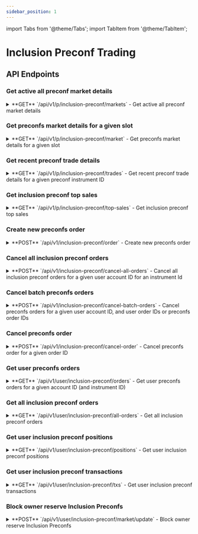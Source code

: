 ```yaml
---
sidebar_position: 1
---
```


import Tabs from '@theme/Tabs';
import TabItem from '@theme/TabItem';

# Inclusion Preconf Trading

## API Endpoints

### Get active all preconf market details

<div className="api-endpoints-grid">

<details className="api-endpoint">
<summary className="api-endpoint-header">
  <span className="api-method-get">**GET**</span> `/api/v1/p/inclusion-preconf/markets` - Get active all preconf market details
</summary>

**Code Example:**
<Tabs>
<TabItem value="http" label="HTTP" default>

```bash
curl -X GET /api/v1/p/inclusion-preconf/markets
```

</TabItem>
<TabItem value="python" label="Python">

```python
import requests

url = "https://mainnet.app.ethgas.com/api/v1/p/inclusion-preconf/markets"

headers = {}

response = requests.get(url, headers=headers)

print(response.text)
```

</TabItem>
</Tabs>

**Request Parameters:**

| Parameter | Required | Type | Description |
| --- | --- | --- | --- |
| None | - | - | No parameters required |

**Example Response:**

```json
{
    "success": true,
    "data": {
        "markets": [
            {
                "marketId": 1000002880221,
                "slot": 2880221,
                "instrumentId": "ETH-PC-2880221",
                "name": "Eth Preconf Inclusion Slot #2880221",
                "quantityStep": "1",
                "minQuantity": "1",
                "maxQuantity": "30000000",
                "priceStep": "0.00000000001",
                "minPrice": "0.00000000001",
                "maxPrice": "0.00001",
                "collateralPerSlot": "3.996",
                "totalPreconf": 36000000,
                "availablePreconf": 30000000,
                "direction": true,
                "price": "0.00000001302",
                "midPrice": "0.00000001299",
                "status": 1,
                "maturityTime": 1730465048000,
                "trxSubmitTime": 1730465050000,
                "blockTime": 1730465052000,
                "finalityTime": 1730465820000,
                "totalGas": 29982469,
                "validatorType": 1,
                "updateDate": 1730465042000
            }
        ]
    }
}
```

**Response Body:**

| Name | Type | Description |
| --- | --- | --- |
| markets | array | List of Market objects |
| └ marketId | integer | Preconf market ID |
| └ slot | integer | Slot number of the block |
| └ instrumentId | string | Inclusion Preconf Market instrument ID<br/><br/>Use endpoint [GET /api/v1/p/inclusion-preconf/markets] to get a list of all available inclusion preconf markets' instrument IDs |
| └ name | string | Preconf market name<br/><br/>In format: "ETH-PC-xxxxxx" |
| └ quantityStep | string | Minimum increment between different order quantities |
| └ minQuantity | string | Minimum order quantity |
| └ maxQuantity | string | Maximum order quantity |
| └ priceStep | string | Minimum increment between valid price levels |
| └ minPrice | string | Minimum price |
| └ maxPrice | string | Maximum price |
| └ collateralPerSlot | string | ETH reserved by validator as collateral for this slot |
| └ totalPreconf | integer | Total preconf quantity for this slot |
| └ availablePreconf | integer | Available preconf quantity for trading |
| └ direction | boolean | The last trading direction (true = buy, false = sell) |
| └ price | string | Latest traded market price for this market |
| └ midPrice | string | Mid price of bid and ask |
| └ status | integer | Market status - see [Market Status Codes](/docs/reference/lookup-tables#market-status-codes) |
| └ maturityTime | integer | Datetime (in UNIX time) when the market will be closed |
| └ trxSubmitTime | integer | Datetime (in UNIX time) when the market will be closed for submitting transactions |
| └ blockTime | integer | Datetime (in UNIX time) when the block starts |
| └ finalityTime | integer | Datetime (in UNIX time) when the block is being finalized |
| └ totalGas | integer | Total gas available for sale in this block |
| └ validatorType | integer | Type of validator (0 for normal validators, 1 for SSV validators) |
| └ updateDate | integer | Datetime (in UNIX time) when the market orderbook was last updated |

</details>

### Get preconfs market details for a given slot

<details className="api-endpoint">
<summary className="api-endpoint-header">
  <span className="api-method-get">**GET**</span> `/api/v1/p/inclusion-preconf/market` - Get preconfs market details for a given slot
</summary>

**Code Example:**
<Tabs>
<TabItem value="http" label="HTTP" default>

```bash
curl -X GET /api/v1/p/inclusion-preconf/market?slot=2880221
```

</TabItem>
<TabItem value="python" label="Python">

```python
import requests

url = "https://mainnet.app.ethgas.com/api/v1/p/inclusion-preconf/market"

params = {
    "slot": 2880221
}

headers = {}

response = requests.get(url, headers=headers, params=params)

print(response.text)
```

</TabItem>
</Tabs>

**Request Parameters:**

| Parameter | Required | Type | Description |
| --- | --- | --- | --- |
| slot | YES | integer | Slot number |

**Example Response:**

```json
{
    "success": true,
    "data": {
        "market": {
            "marketId": 1000002880221,
            "slot": 2880221,
            "instrumentId": "ETH-PC-2880221",
            "name": "Eth Preconf Inclusion Slot #2880221",
            "quantityStep": "1",
            "minQuantity": "1",
            "maxQuantity": "30000000",
            "priceStep": "0.00000000001",
            "minPrice": "0.00000000001",
            "maxPrice": "0.00001",
            "collateralPerSlot": "3.996",
            "totalPreconf": 36000000,
            "availablePreconf": 30000000,
            "direction": true,
            "price": "0.00000001302",
            "midPrice": "0.00000001299",
            "status": 1,
            "maturityTime": 1730465048000,
            "trxSubmitTime": 1730465050000,
            "blockTime": 1730465052000,
            "finalityTime": 1730465820000,
            "totalGas": 29982469,
            "validatorType": 1,
            "updateDate": 1730465042000
        }
    }
}
```

**Response Body:**

| Name | Type | Description |
| --- | --- | --- |
| market | object | Market object |
| └ marketId | integer | Preconf market ID |
| └ slot | integer | Slot number of the block |
| └ instrumentId | string | Inclusion Preconf Market instrument ID<br/><br/>Use endpoint [GET /api/v1/p/inclusion-preconf/markets] to get a list of all available instrument IDs |
| └ name | string | Preconf market name<br/><br/>In format: "ETH-PC-xxxxxx" |
| └ quantityStep | string | Minimum increment between different order quantities |
| └ minQuantity | string | Minimum order quantity |
| └ maxQuantity | string | Maximum order quantity |
| └ priceStep | string | Minimum increment between valid price levels |
| └ minPrice | string | Minimum price |
| └ maxPrice | string | Maximum price |
| └ collateralPerSlot | string | ETH reserved by validator as collateral for this slot |
| └ totalPreconf | integer | Total preconf quantity for this slot |
| └ availablePreconf | integer | Available preconf quantity for trading |
| └ direction | boolean | The last trading direction (true = buy, false = sell) |
| └ price | string | Latest traded market price for this market |
| └ midPrice | string | Mid price of bid and ask |
| └ status | integer | Market status - see [Market Status Codes](/docs/reference/lookup-tables#market-status-codes) |
| └ maturityTime | integer | Datetime (in UNIX time) when the market will be closed |
| └ trxSubmitTime | integer | Datetime (in UNIX time) when the market will be closed for submitting transactions |
| └ blockTime | integer | Datetime (in UNIX time) when the block starts |
| └ finalityTime | integer | Datetime (in UNIX time) when the block is being finalized |
| └ totalGas | integer | Total gas available for sale in this block |
| └ validatorType | integer | Type of validator (0 for normal validators, 1 for SSV validators) |
| └ updateDate | integer | Datetime (in UNIX time) when the market orderbook was last updated |

</details>

### Get recent preconf trade details

<details className="api-endpoint">
<summary className="api-endpoint-header">
  <span className="api-method-get">**GET**</span> `/api/v1/p/inclusion-preconf/trades` - Get recent preconf trade details for a given preconf instrument ID
</summary>

**Code Example:**
<Tabs>
<TabItem value="http" label="HTTP" default>

```bash
curl -X GET /api/v1/p/inclusion-preconf/trades?instrumentId=ETH-PC-988403&limit=10
```

</TabItem>
<TabItem value="python" label="Python">

```python
import requests

url = "https://mainnet.app.ethgas.com/api/v1/p/inclusion-preconf/trades"

params = {
    "instrumentId": "ETH-PC-988403",
    "limit": 10
}

headers = {}

response = requests.get(url, headers=headers, params=params)

print(response.text)
```

</TabItem>
</Tabs>

**Request Parameters:**

| Parameter | Required | Type | Description |
| --- | --- | --- | --- |
| instrumentId | YES | string | Instrument ID |
| limit | NO | integer | Maximum number of transactions to return |

**Example Response:**

```json
{
    "trades": [
        {
            "trxId": "1231310314",
            "instrumentId": "ETH-PC-988403",
            "side": false,
            "price": "0.0501",
            "quantity": "210000",
            "date": 1689833397180
        },
        {
            "trxId": "1231310327",
            "instrumentId": "ETH-PC-988403",
            "side": false,
            "price": "0.0493",
            "quantity": "400000",
            "date": 1689833043675
        }
    ]
}
```

**Response Body:**

| Name | Type | Description |
| --- | --- | --- |
| trades | array | List of trades |
| └ trxId | string | Transaction Id |
| └ instrumentId | string | Inclusion Preconf market instrument ID<br/><br/>Use endpoint [GET /api/v1/p/inclusion-preconf/markets] to get a list of all available inclusion preconf markets' instrument IDs |
| └ side | boolean | Trade side (true for buy, false for sell) |
| └ price | string | Price at which the trade occurred |
| └ quantity | string | Traded quantity |
| └ date | integer | Timestamp of the trade in milliseconds |

</details>

### Get inclusion preconf top sales

<details className="api-endpoint">
<summary className="api-endpoint-header">
  <span className="api-method-get">**GET**</span> `/api/v1/p/inclusion-preconf/top-sales` - Get inclusion preconf top sales
</summary>

**Code Example:**
<Tabs>
<TabItem value="http" label="HTTP" default>

```bash
curl -X GET /api/v1/p/inclusion-preconf/top-sales
```

</TabItem>
<TabItem value="python" label="Python">

```python
import requests

url = "https://mainnet.app.ethgas.com/api/v1/p/inclusion-preconf/top-sales"

headers = {}

response = requests.get(url, headers=headers)

print(response.text)
```

</TabItem>
</Tabs>

**Request Parameters:**

| Parameter | Required | Type | Description |
| --- | --- | --- | --- |
| None | - | - | No parameters required |

**Response Body:**

| Name | Type | Description |
| --- | --- | --- |
| topSales | array | List of top sales |
| └ slot | integer | Slot ID |
| └ totalGas | integer | Total gas purchased in this slot |
| └ sales | array | Array of top gas sales |
| 　└ price | string | Purchased price in average |
| 　└ quantity | string | Purchased gas quantity |

</details>

### Create new preconfs order

<details className="api-endpoint">
<summary className="api-endpoint-header">
  <span className="api-method-post">**POST**</span> `/api/v1/inclusion-preconf/order` - Create new preconfs order
</summary>

**Code Example:**
<Tabs>
<TabItem value="http" label="HTTP" default>

```bash
curl -H "Authorization: Bearer {{access_token}}" -X POST /api/v1/inclusion-preconf/order \
  -H "Content-Type: application/json" \
  -d '{
    "instrumentId": "ETH-PC-9884031",
    "accountId": 128,
    "side": 1,
    "orderType": 2,
    "quantity": 10000,
    "clientOrderId": "05d61624",
    "passive": false,
    "price": 0.01
}'
```

</TabItem>
<TabItem value="python" label="Python">

```python
import requests

url = "https://mainnet.app.ethgas.com/api/v1/inclusion-preconf/order"

payload = {
    "instrumentId": "ETH-PC-9884031",
    "accountId": 128,
    "side": 1,
    "orderType": 2,
    "quantity": 10000,
    "clientOrderId": "05d61624",
    "passive": False,
    "price": 0.01
}

headers = {
    'Content-Type': 'application/json',
    'Authorization': 'Bearer {{access_token}}'
}

response = requests.post(url, headers=headers, json=payload)

print(response.text)
```

</TabItem>
</Tabs>

**Request Parameters:**

| Parameter | Required | Type | Description |
| --- | --- | --- | --- |
| instrumentId | NO | string | Instrument ID |
| accountId | YES | integer | Account ID |
| side | NO | integer | Order Side. Buy = 1, Sell = 0 |
| orderType | YES | integer | Order Type. Market = 1, Limit = 2, FOK = 3 |
| clientOrderId | YES | string | A client generated random string as orderId |
| passive | NO | boolean | (Post-only) Whether the order is a maker order only (i.e. can only be lifted, but cannot lift/take any orders from the orderbook itself - in other words, can only add liquidity)<br/><br/>If set to false, there are no such restrictions and the order can immediately lift (i.e. take) existing orders in the orderbook if it is crossing the bid/sell price spread |
| price | NO | double | Order price. Only applicable to limit, fok order |
| quantity | YES | integer | Quantity to buy or sell |

**Example Response:**

```json
{
    "success": true,
    "data": {
        "order": {
            "orderId": 204415806,
            "instrumentId": "ETH-PC-9884031",
            "accountId": 128,
            "side": true,
            "orderType": 2,
            "quantity": "10000",
            "fulfilled": "5000",
            "price": "0.01",
            "status": 1,
            "clientOrderId": "05d61624",
            "passive": false,
            "orderDate": 1697449417659,
            "source": 1
        }
    }
}
```

**Response Body:**

| Name | Type | Description |
| --- | --- | --- |
| order | object | Order object |
| └ orderId | integer | Unique order ID, assigned by ETHGas |
| └ instrumentId | string | Inclusion Preconf market instrument ID<br/><br/>Use endpoint [GET /api/v1/p/inclusion-preconf/markets] to get a list of all available inclusion preconf markets' instrument IDs |
| └ accountId | integer | Unique ID for each of the user's current & trading accounts assigned by ETHGas |
| └ side | boolean | buy order (true) or sell order (false) |
| └ orderType | integer | Market order (1) or limit order (2) |
| └ quantity | string | Order quantity |
| └ fulfilled | string | Quantity that has already been executed |
| └ price | string | Price of the order |
| └ status | integer | Order status - see [Order Status Codes](/docs/reference/lookup-tables#order-status-codes) |
| └ clientOrderId | string | An arbitrary string with max 32 characters (preferably unique) provided by the client when the order was created |
| └ passive | boolean | Whether the order is a maker order only |
| └ orderDate | integer | Datetime (in UNIX time) when the order was created |
| └ source | integer | Where the order is originated |

</details>

### Cancel all inclusion preconf orders

<details className="api-endpoint">
<summary className="api-endpoint-header">
  <span className="api-method-post">**POST**</span> `/api/v1/inclusion-preconf/cancel-all-orders` - Cancel all inclusion preconf orders for a given user account ID for an instrument Id
</summary>

**Code Example:**
<Tabs>
<TabItem value="http" label="HTTP" default>

```bash
curl -H "Authorization: Bearer {{access_token}}" -X POST /api/v1/inclusion-preconf/cancel-all-orders \
  -H "Content-Type: application/json" \
  -d '{
    "accountId": 128,
    "instrumentId": "ETH-PC-1012051"
}'
```

</TabItem>
<TabItem value="python" label="Python">

```python
import requests

url = "https://mainnet.app.ethgas.com/api/v1/inclusion-preconf/cancel-all-oders"

payload = {
    "accountId": 128,
    "instrumentId": "ETH-PC-1012051"
}

headers = {
    'Content-Type': 'application/json',
    'Authorization': 'Bearer {{access_token}}'
}

response = requests.post(url, headers=headers, json=payload)

print(response.text)
```

</TabItem>
</Tabs>

**Request Parameters:**

| Parameter | Required | Type | Description |
| --- | --- | --- | --- |
| accountId | YES | integer | Account ID |
| instrumentId | YES | string | Instrument ID |

**Example Response:**

```json
{
    "success": true,
    "data": {}
}
```

**Response Body:**

| Name | Type | Description |
| --- | --- | --- |
| accountId | integer | Account ID |
| orderId | integer | Order ID |
| code | integer | Response code |

</details>

### Cancel batch preconfs orders

<details className="api-endpoint">
<summary className="api-endpoint-header">
  <span className="api-method-post">**POST**</span> `/api/v1/inclusion-preconf/cancel-batch-orders` - Cancel preconfs orders for a given user account ID, and user order IDs or preconfs order IDs
</summary>

**Code Example:**
<Tabs>
<TabItem value="http" label="HTTP" default>

```bash
curl -H "Authorization: Bearer {{access_token}}" -X POST /api/v1/inclusion-preconf/cancel-batch-oders \
  -H "Content-Type: application/json" \
  -d '{
    "accountId": 128,
    "instrumentId": "ETH-PC-1012051",
    "orderIds": ["b25ab402", "5e885ddd"]
}'
```

</TabItem>
<TabItem value="python" label="Python">

```python
import requests

url = "https://mainnet.app.ethgas.com/api/v1/inclusion-preconf/cancel-batch-oders"

payload = {
    "accountId": 128,
    "instrumentId": "ETH-PC-1012051",
    "orderIds": [
        "b25ab402",
        "5e885ddd"
    ]
}

headers = {
    'Content-Type': 'application/json',
    'Authorization': 'Bearer {{access_token}}'
}

response = requests.post(url, headers=headers, json=payload)

print(response.text)
```

</TabItem>
</Tabs>

**Request Parameters:**

| Parameter | Required | Type | Description |
| --- | --- | --- | --- |
| accountId | YES | integer | account ID |
| orderIds | YES | List of integer | Order ID |
| instrumentId | YES | string | Instrument ID |

**Example Response:**

```json
{
    "success": true,
    "data": {}
}
```

**Response Body:**

| Name | Type | Description |
| --- | --- | --- |
| accountId | integer | Account ID |
| orderId | integer | Order ID |
| code | integer | Response code |

</details>

### Cancel preconfs order

<details className="api-endpoint">
<summary className="api-endpoint-header">
  <span className="api-method-post">**POST**</span> `/api/v1/inclusion-preconf/cancel-order` - Cancel preconfs order for a given order ID
</summary>

**Code Example:**
<Tabs>
<TabItem value="http" label="HTTP" default>

```bash
curl -H "Authorization: Bearer {{access_token}}" -X POST /api/v1/inclusion-preconf/cancel-order \
  -H "Content-Type: application/json" \
  -d '{
    "accountId": 128,
    "instrumentId": "ETH-PC-1012051",
    "orderId": "b25ab402"
}'
```

</TabItem>
<TabItem value="python" label="Python">

```python
import requests

url = "https://mainnet.app.ethgas.com/api/v1/inclusion-preconf/cancel-order"

payload = {
    "accountId": 128,
    "instrumentId": "ETH-PC-1012051",
    "orderId": "b25ab402"
}

headers = {
    'Content-Type': 'application/json',
    'Authorization': 'Bearer {{access_token}}'
}

response = requests.post(url, headers=headers, json=payload)

print(response.text)
```

</TabItem>
</Tabs>

**Request Parameters:**

| Parameter | Required | Type | Description |
| --- | --- | --- | --- |
| instrumentId | YES | string | Instrument ID |
| orderId | YES | integer | Order ID |
| accountId | YES | integer | Account ID |
| clientOrderId | YES | string | A client generated random string as orderId |

**Example Response:**

```json
{
    "success": true,
    "data": {}
}
```

**Response Body:**

| Name | Type | Description |
| --- | --- | --- |
| accountId | integer | Account ID |
| orderId | integer | Order ID |
| code | integer | Response code |

</details>

### Get user preconfs orders

<details className="api-endpoint">
<summary className="api-endpoint-header">
  <span className="api-method-get">**GET**</span> `/api/v1/user/inclusion-preconf/orders` - Get user preconfs orders for a given account ID (and instrument ID)
</summary>

**Code Example:**
<Tabs>
<TabItem value="http" label="HTTP" default>

```bash
curl -H "Authorization: Bearer {{access_token}}" -X GET /api/v1/user/inclusion-preconf/orders?accountId=128&instrumentId=ETH-PC-9884031
```

</TabItem>
<TabItem value="python" label="Python">

```python
import requests

url = "https://mainnet.app.ethgas.com/api/v1/user/inclusion-preconf/orders"

params = {
    "accountId": 128,
    "instrumentId": "ETH-PC-9884031"
}

headers = {
    'Authorization': 'Bearer {{access_token}}'
}

response = requests.get(url, headers=headers, params=params)

print(response.text)
```

</TabItem>
</Tabs>

**Request Parameters:**

| Parameter | Required | Type | Description |
| --- | --- | --- | --- |
| instrumentId | NO | string | Instrument ID |
| accountId | YES | integer | Account ID |
| onbook | NO | boolean | Pending Orders Only? |
| done | NO | boolean | Done Orders Only? |
| asc | NO | boolean | Sort direction, true = ascending, false = descending, default to false |
| limit | NO | integer | Maximum Number of Orders To Return |

**Example Response:**

```json
{
    "success": true,
    "data": {
        "orders": [
            {
                "orderId": 204421028,
                "marketId": 1000009884031,
                "accountId": 128,
                "instrumentId": "ETH-PC-9884031",
                "side": false,
                "orderType": 1,
                "quantity": "994.66",
                "fulfilled": "994.66",
                "price": 0.00000000535,
                "fees": "0",
                "status": 10,
                "clientOrderId": "y0xja3Xi",
                "passive": false,
                "orderDate": 1697449610000,
                "source": 1,
                "updateDate": 1697449609000
            }
        ]
    }
}
```

**Response Body:**

| Name | Type | Description |
| --- | --- | --- |
| orders | array | List of order object |
| └ orderId | integer | Unique order ID, assigned by ETHGas |
| └ marketId | integer | ETHGas marketId |
| └ accountId | integer | Unique ID for each of the user's current & trading accounts assigned by ETHGas |
| └ instrumentId | string | Inclusion Preconf Market instrument ID<br/><br/>Use endpoint [GET /api/v1/p/inclusion-preconf/markets] to get a list of all available inclusion preconf markets' instrument IDs |
| └ side | boolean | buy order (true) or sell order (false) |
| └ orderType | integer | Market order (1) or limit order (2)<br/><br/>If an order is sent with both a price specified and an orderType of 1, then a maximum slippage order is created |
| └ quantity | string | Order quantity |
| └ fulfilled | string | Whether the order has already been executed |
| └ price | string | Price of the preconfirmation<br/><br/>The should not be included for a regular market order; however if an order is sent with both a price specified and an orderType of 1, then a maximum slippage order is created |
| └ fees | string | Fees charged for this order |
| └ status | integer | Order status - see [Order Status Codes](/docs/reference/lookup-tables#order-status-codes) |
| └ clientOrderId | string | An arbitrary string with max 32 characters (preferably unique) provided by the client when the order was created |
| └ passive | boolean | (Post-only) Whether the order is a maker order only (i.e. can only be lifted, but cannot lift/take any orders from the orderbook itself - in other words, can only add liquidity)<br/><br/>If set to false, there are no such restrictions and the order can immediately lift (i.e. take) existing orders in the orderbook if it is crossing the bid/sell price spread |
| └ orderDate | integer | Datetime (in UNIX time) when the order was placed |
| └ source | integer | Where the order is originated<br/><br/>1: User interface |
| └ updateDate | integer | Datetime (in UNIX time) when the order was last updated |

</details>

### Get all inclusion preconf orders

<details className="api-endpoint">
<summary className="api-endpoint-header">
  <span className="api-method-get">**GET**</span> `/api/v1/user/inclusion-preconf/all-orders` - Get all inclusion preconf orders
</summary>

**Code Example:**
<Tabs>
<TabItem value="http" label="HTTP" default>

```bash
curl -H "Authorization: Bearer {{access_token}}" -X GET /api/v1/user/inclusion-preconf/all-orders
```

</TabItem>
<TabItem value="python" label="Python">

```python
import requests

url = "https://mainnet.app.ethgas.com/api/v1/user/inclusion-preconf/all-orders"

headers = {
    'Authorization': 'Bearer {{access_token}}'
}

response = requests.get(url, headers=headers)

print(response.text)
```

</TabItem>
</Tabs>

**Request Parameters:**

| Parameter | Required | Type | Description |
| --- | --- | --- | --- |
| None | - | - | No parameters required |

**Response Body:**

| Name | Type | Description |
| --- | --- | --- |
| orders | array | List of all user's inclusion preconf orders |
| └ orderId | integer | Order ID |
| └ marketId | integer | Market ID |
| └ instrumentId | string | Instrument ID |
| └ side | boolean | Order side |
| └ orderType | integer | Order type |
| └ quantity | string | Order quantity |
| └ price | string | Order price |
| └ status | integer | Order status |
| └ createDate | integer | Creation timestamp |
| └ updateDate | integer | Last update timestamp |

</details>

### Get user inclusion preconf positions

<details className="api-endpoint">
<summary className="api-endpoint-header">
  <span className="api-method-get">**GET**</span> `/api/v1/user/inclusion-preconf/positions` - Get user inclusion preconf positions
</summary>

**Code Example:**
<Tabs>
<TabItem value="http" label="HTTP" default>

```bash
curl -H "Authorization: Bearer {{access_token}}" -X GET /api/v1/user/inclusion-preconf/positions
```

</TabItem>
<TabItem value="python" label="Python">

```python
import requests

url = "https://mainnet.app.ethgas.com/api/v1/user/inclusion-preconf/positions"

headers = {
    'Authorization': 'Bearer {{access_token}}'
}

response = requests.get(url, headers=headers)

print(response.text)
```

</TabItem>
</Tabs>

**Request Parameters:**

| Parameter | Required | Type | Description |
| --- | --- | --- | --- |
| None | - | - | No parameters required |

**Response Body:**

| Name | Type | Description |
| --- | --- | --- |
| positions | array | List of user's inclusion preconf positions |
| └ positionId | integer | Position ID |
| └ marketId | integer | Market ID |
| └ instrumentId | string | Instrument ID |
| └ quantity | string | Position quantity |
| └ price | string | Position price |
| └ status | integer | Position status |
| └ createDate | integer | Creation timestamp |
| └ updateDate | integer | Last update timestamp |

</details>

### Get user inclusion preconf transactions

<details className="api-endpoint">
<summary className="api-endpoint-header">
  <span className="api-method-get">**GET**</span> `/api/v1/user/inclusion-preconf/txs` - Get user inclusion preconf transactions
</summary>

**Code Example:**
<Tabs>
<TabItem value="http" label="HTTP" default>

```bash
curl -H "Authorization: Bearer {{access_token}}" -X GET /api/v1/user/inclusion-preconf/txs?instrumentId=ETH-PC-9884031&limit=10
```

</TabItem>
<TabItem value="python" label="Python">

```python
import requests

url = "https://mainnet.app.ethgas.com/api/v1/user/inclusion-preconf/txs"

params = {
    "instrumentId": "ETH-PC-9884031",
    "limit": 10
}

headers = {
    'Authorization': 'Bearer {{access_token}}'
}

response = requests.get(url, headers=headers, params=params)

print(response.text)
```

</TabItem>
</Tabs>

**Request Parameters:**

| Parameter | Required | Type | Description |
| --- | --- | --- | --- |
| instrumentId | YES | string | Preconf Market instrument ID<br/><br/>Use endpoint [GET /api/v1/p/inclusion-preconf/markets] to get a list of all available inclusion preconf markets' instrument IDs |
| limit | NO | integer | number of transactions returned |

**Response Body:**

| Name | Type | Description |
| --- | --- | --- |
| txs | array | List of trades |
| └ instrumentId | string | Preconf Market instrument ID<br/><br/>Use endpoint [GET /api/v1/p/inclusion-preconf/markets] to get a list of all available inclusion preconf markets' instrument IDs |
| └ trxId | integer | Transaction Id |
| └ buyerAccountId | integer | Buyer Account Id |
| └ sellerAccountId | integer | Seller Account Id |
| └ side | integer | Order Side. Buy = 1, Sell = 0 |
| └ price | string | Latest traded market price for this market |
| └ quantity | integer | Quantity always = 1 |
| └ date | integer | Datetime (in UNIX time) when the market orderbook was last updated |

</details>

### Block owner reserve Inclusion Preconfs

<details className="api-endpoint">
<summary className="api-endpoint-header">
  <span className="api-method-post">**POST**</span> `/api/v1/user/inclusion-preconf/market/update` - Block owner reserve Inclusion Preconfs
</summary>

**Code Example:**
<Tabs>
<TabItem value="http" label="HTTP" default>

```bash
curl -H "Authorization: Bearer {{access_token}}" -X POST /api/v1/user/inclusion-preconf/market/update \
  -H "Content-Type: application/json" \
  -d '{
    "instrumentId": "ETH-PC-475423",
    "reservedQty": 1000
}'
```

</TabItem>
<TabItem value="python" label="Python">

```python
import requests

url = "https://mainnet.app.ethgas.com/api/v1/user/inclusion-preconf/market/update"

payload = {
    'instrumentId': 'ETH-PC-475423',
    'reservedQty': 1000
}

headers = {
    'Content-Type': 'application/json',
    'Authorization': 'Bearer {{access_token}}'
}

response = requests.post(url, headers=headers, json=payload)

print(response.text)
```

</TabItem>
</Tabs>

**Request Parameters:**

| Parameter | Required | Type | Description |
| --- | --- | --- | --- |
| instrumentId | YES | String | Instrument ID |
| reservedQty | YES | Integer | Reserved quantity |

**Example Response:**

```json
{
    "success": true,
    "data": {}
}
```

**Response Body:**

| Name | Type | Description |
| --- | --- | --- |
| success | boolean | Operation success status |

</details>

</div>